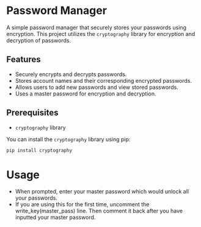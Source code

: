# Password Manager

A simple password manager that securely stores your passwords using encryption. This project utilizes the `cryptography` library for encryption and decryption of passwords.

## Features

- Securely encrypts and decrypts passwords.
- Stores account names and their corresponding encrypted passwords.
- Allows users to add new passwords and view stored passwords.
- Uses a master password for encryption and decryption.

## Prerequisites
- `cryptography` library

You can install the `cryptography` library using pip:

```bash
pip install cryptography
```
# Usage 

- When prompted, enter your master password which would unlock all your passwords.
- If you are using this for the first time, uncomment the write_key(master_pass) line. Then comment it back after you have inputted your master password.
